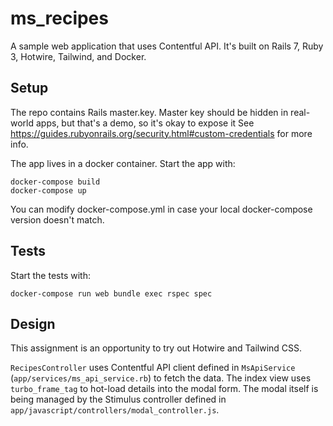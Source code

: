 # ms_recipes

A sample web application that uses Contentful API.
It's built on Rails 7, Ruby 3, Hotwire, Tailwind, and Docker.

## Setup

The repo contains Rails master.key.
Master key should be hidden in real-world apps, but that's a demo, so it's okay to expose it
See https://guides.rubyonrails.org/security.html#custom-credentials for more info.

The app lives in a docker container. Start the app with:

```
docker-compose build
docker-compose up
```

You can modify docker-compose.yml in case your local docker-compose version doesn't match.

## Tests

Start the tests with:
```
docker-compose run web bundle exec rspec spec
```

## Design

This assignment is an opportunity to try out Hotwire and Tailwind CSS.

`RecipesController` uses Contentful API client defined in `MsApiService` (`app/services/ms_api_service.rb`) to fetch the data.
The index view uses `turbo_frame_tag` to hot-load details into the modal form. The modal itself is being managed by the Stimulus controller defined in `app/javascript/controllers/modal_controller.js`.
